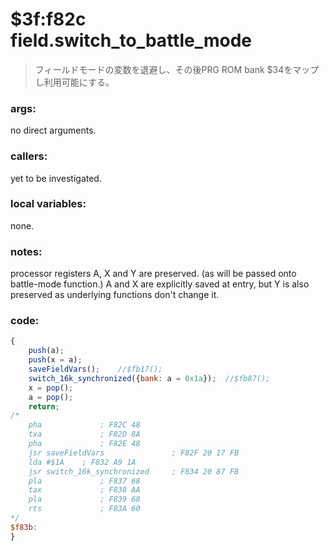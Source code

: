 ﻿
# $3f:f82c field.switch_to_battle_mode
> フィールドモードの変数を退避し、その後PRG ROM bank $34をマップし利用可能にする。

### args:
no direct arguments.

### callers:
yet to be investigated.

### local variables:
none.

### notes:
processor registers A, X and Y are preserved. (as will be passed onto battle-mode function.)
A and X are explicitly saved at entry, but Y is also preserved as underlying functions don't change it.

### code:
```js
{
	push(a);
	push(x = a);
	saveFieldVars();	//$fb17();
	switch_16k_synchronized({bank: a = 0x1a});	//$fb87();
	x = pop();
	a = pop();
	return;
/*
    pha             ; F82C 48
    txa             ; F82D 8A
    pha             ; F82E 48
    jsr saveFieldVars               ; F82F 20 17 FB
    lda #$1A    ; F832 A9 1A
    jsr switch_16k_synchronized     ; F834 20 87 FB
    pla             ; F837 68
    tax             ; F838 AA
    pla             ; F839 68
	rts             ; F83A 60
*/
$f83b:
}
```


